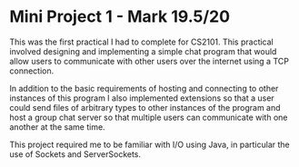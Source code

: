 # Mini Project 1 - Mark 19.5/20
This was the first practical I had to complete for CS2101. This practical involved designing and implementing a simple chat program that would allow users to communicate with other users over the internet using a TCP connection.

In addition to the basic requirements of hosting and connecting to other instances of this program I also implemented extensions so that a user could send files of arbitrary types to other instances of the program and host a group chat server so that multiple users can communicate with one another at the same time.

This project required me to be familiar with I/O using Java, in particular the use of Sockets and ServerSockets.
